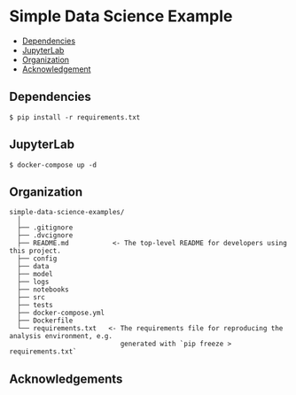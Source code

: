 # Simple Data Science Example


<!-- code_chunk_output -->

* [Dependencies](#Dependencies)
* [JupyterLab](#JupyterLab)
* [Organization](#Organization)
* [Acknowledgement](#Acknowledgement)

<!-- /code_chunk_output -->

## Dependencies
```
$ pip install -r requirements.txt
```

## JupyterLab
```
$ docker-compose up -d
```

## Organization

  ```
  simple-data-science-examples/
    │
    ├── .gitignore
    ├── .dvcignore
    ├── README.md           <- The top-level README for developers using this project.
    ├── config     
    ├── data   
    ├── model
    ├── logs
    ├── notebooks
    ├── src  
    ├── tests
    ├── docker-compose.yml
    ├── Dockerfile
    └── requirements.txt   <- The requirements file for reproducing the analysis environment, e.g.
                              generated with `pip freeze > requirements.txt`
  ```

## Acknowledgements
